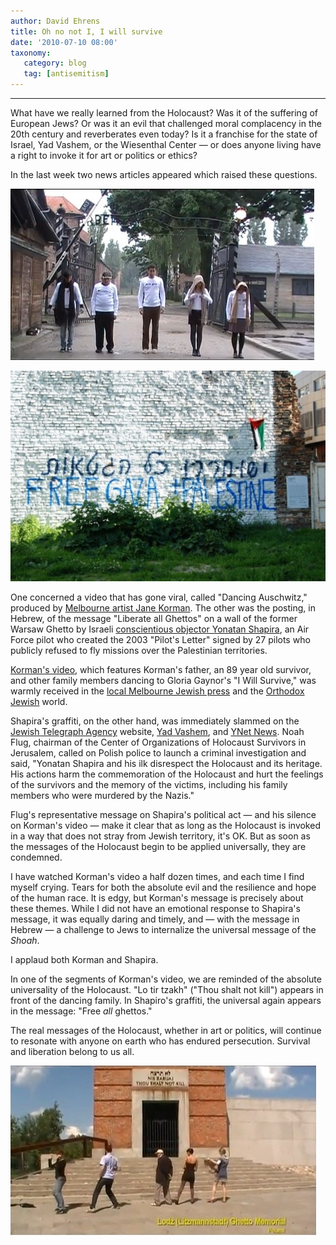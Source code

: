 ```yaml
---
author: David Ehrens
title: Oh no not I, I will survive
date: '2010-07-10 08:00'
taxonomy:
   category: blog
   tag: [antisemitism]
---
```

---

What have we really learned from the Holocaust? Was it of the suffering of European Jews? Or was it an evil that challenged moral complacency in the 20th century and reverberates even today? Is it a franchise for the state of Israel, Yad Vashem, or the Wiesenthal Center &#8212; or does anyone living have a right to invoke it for art or politics or ethics?

In the last week two news articles appeared which raised these questions.

[![Arbeit macht Frei](arbeit.jpg "Arbeit macht Frei")](arbeit.jpg)

[![Liberate all Ghettos](warsawgraffiti1.jpg "Liberate all Ghettos")](warsawgraffiti1.jpg)

One concerned a video that has gone viral, called "Dancing Auschwitz," produced by [Melbourne artist Jane Korman](http://web.me.com/janekorman/JaneKormanArt/12.Dancing_Auschwitz/12.Dancing_Auschwitz.html). The other was the posting, in Hebrew, of the message "Liberate all Ghettos" on a wall of the former Warsaw Ghetto by Israeli [conscientious objector Yonatan Shapira](http://rabbibrant.com/2010/05/05/my-lunch-with-yonatan-shapira/), an Air Force pilot who created the 2003 "Pilot's Letter" signed by 27 pilots who publicly refused to fly missions over the Palestinian territories.

[Korman's video](http://www.youtube.com/watch?v=EUvo5OHH6o8), which features Korman's father, an 89 year old survivor, and other family members dancing to Gloria Gaynor's "I Will Survive," was warmly received in the [local Melbourne Jewish press](https://www.jewishnews.net.au/a-%e2%80%98fresh%e2%80%99-take-on-the-holocaust/9964) and the [Orthodox Jewish](http://thejewishstar.wordpress.com/2010/07/09/work-won%E2%80%99t-set-you-free-perhaps%C2%A0dancing/) world. 

Shapira's graffiti, on the other hand, was immediately slammed on the [Jewish Telegraph Agency](http://jta.org/news/article/2010/07/05/2739910/israeli-ex-pilot-defaces-warsaw-ghetto-wall) website, [Yad Vashem](http://www.jpost.com/JewishWorld/JewishNews/Article.aspx?id=180484), and [YNet News](http://www.ynetnews.com/articles/0,7340,L-3916026,00.html). Noah Flug, chairman of the Center of Organizations of Holocaust Survivors in Jerusalem, called on Polish police to launch a criminal investigation and said, "Yonatan Shapira and his ilk disrespect the Holocaust and its heritage. His actions harm the commemoration of the Holocaust and hurt the feelings of the survivors and the memory of the victims, including his family members who were murdered by the Nazis." 

Flug's representative message on Shapira's political act &#8212; and his silence on Korman's video &#8212; make it clear that as long as the Holocaust is invoked in a way that does not stray from Jewish territory, it's OK. But as soon as the messages of the Holocaust begin to be applied universally, they are condemned. 

I have watched Korman's video a half dozen times, and each time I find myself crying. Tears for both the absolute evil and the resilience and hope of the human race. It is edgy, but Korman's message is precisely about these themes. While I did not have an emotional response to Shapira's message, it was equally daring and timely, and &#8212; with the message in Hebrew &#8212; a challenge to Jews to internalize the universal message of the _Shoah_.&#160; 

I applaud both Korman and Shapira.

In one of the segments of Korman's video, we are reminded of the absolute universality of the Holocaust. "Lo tir tzakh" ("Thou shalt not kill") appears in front of the dancing family. In Shapiro's graffiti, the universal again appears in the message: "Free _all_ ghettos." 

The real messages of the Holocaust, whether in art or politics, will continue to resonate with anyone on earth who has endured persecution. Survival and liberation belong to us all.

[![lo-tir-tzakh](lotirtzakh.jpg "lo-tir-tzakh")](lotirtzakh.jpg)
